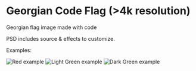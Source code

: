 # Georgian Code Flag (>4k resolution)
Georgian flag image made with code

PSD includes source & effects to customize.

Examples:

![Red example](/examples/GeoFlagRed.jpg?raw=true)
![Light Green example](/examples/GeoFlagLightGreen.jpg?raw=true)
![Dark Green  example](/examples/GeoFlagDarkGreen.jpg?raw=true)
